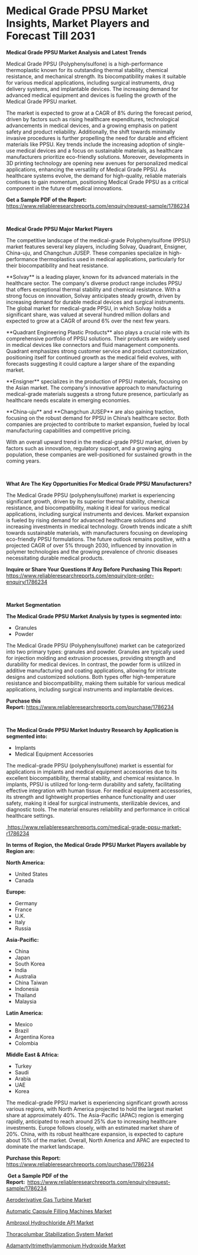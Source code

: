 <p><h1>Medical Grade PPSU Market Insights, Market Players and Forecast Till 2031</h1></p><p><strong>Medical Grade PPSU Market Analysis and Latest Trends</strong></p>
<p><p>Medical Grade PPSU (Polyphenylsulfone) is a high-performance thermoplastic known for its outstanding thermal stability, chemical resistance, and mechanical strength. Its biocompatibility makes it suitable for various medical applications, including surgical instruments, drug delivery systems, and implantable devices. The increasing demand for advanced medical equipment and devices is fueling the growth of the Medical Grade PPSU market.</p><p>The market is expected to grow at a CAGR of 8% during the forecast period, driven by factors such as rising healthcare expenditures, technological advancements in medical devices, and a growing emphasis on patient safety and product reliability. Additionally, the shift towards minimally invasive procedures is further propelling the need for durable and efficient materials like PPSU. Key trends include the increasing adoption of single-use medical devices and a focus on sustainable materials, as healthcare manufacturers prioritize eco-friendly solutions. Moreover, developments in 3D printing technology are opening new avenues for personalized medical applications, enhancing the versatility of Medical Grade PPSU. As healthcare systems evolve, the demand for high-quality, reliable materials continues to gain momentum, positioning Medical Grade PPSU as a critical component in the future of medical innovations.</p></p>
<p><strong>Get a Sample PDF of the Report:&nbsp;</strong> <a href="https://www.reliableresearchreports.com/enquiry/request-sample/1786234?utm_campaign=5&utm_medium=2&utm_source=Github&utm_content=ia&utm_term=19122024&utm_id=medical-grade-ppsu">https://www.reliableresearchreports.com/enquiry/request-sample/1786234</a></p>
<p>&nbsp;</p>
<p><strong>Medical Grade PPSU Major Market Players</strong></p>
<p><p>The competitive landscape of the medical-grade Polyphenylsulfone (PPSU) market features several key players, including Solvay, Quadrant, Ensigner, China-uju, and Changchun JUSEP. These companies specialize in high-performance thermoplastics used in medical applications, particularly for their biocompatibility and heat resistance.</p><p>**Solvay** is a leading player, known for its advanced materials in the healthcare sector. The company's diverse product range includes PPSU that offers exceptional thermal stability and chemical resistance. With a strong focus on innovation, Solvay anticipates steady growth, driven by increasing demand for durable medical devices and surgical instruments. The global market for medical-grade PPSU, in which Solvay holds a significant share, was valued at several hundred million dollars and expected to grow at a CAGR of around 6% over the next few years.</p><p>**Quadrant Engineering Plastic Products** also plays a crucial role with its comprehensive portfolio of PPSU solutions. Their products are widely used in medical devices like connectors and fluid management components. Quadrant emphasizes strong customer service and product customization, positioning itself for continued growth as the medical field evolves, with forecasts suggesting it could capture a larger share of the expanding market.</p><p>**Ensigner** specializes in the production of PPSU materials, focusing on the Asian market. The company's innovative approach to manufacturing medical-grade materials suggests a strong future presence, particularly as healthcare needs escalate in emerging economies.</p><p>**China-uju** and **Changchun JUSEP** are also gaining traction, focusing on the robust demand for PPSU in China’s healthcare sector. Both companies are projected to contribute to market expansion, fueled by local manufacturing capabilities and competitive pricing.</p><p>With an overall upward trend in the medical-grade PPSU market, driven by factors such as innovation, regulatory support, and a growing aging population, these companies are well-positioned for sustained growth in the coming years.</p></p>
<p>&nbsp;</p>
<p><strong>What Are The Key Opportunities For Medical Grade PPSU Manufacturers?</strong></p>
<p><p>The Medical Grade PPSU (polyphenylsulfone) market is experiencing significant growth, driven by its superior thermal stability, chemical resistance, and biocompatibility, making it ideal for various medical applications, including surgical instruments and devices. Market expansion is fueled by rising demand for advanced healthcare solutions and increasing investments in medical technology. Growth trends indicate a shift towards sustainable materials, with manufacturers focusing on developing eco-friendly PPSU formulations. The future outlook remains positive, with a projected CAGR of over 5% through 2030, influenced by innovation in polymer technologies and the growing prevalence of chronic diseases necessitating durable medical products.</p></p>
<p><strong>Inquire or Share Your Questions If Any Before Purchasing This Report:</strong> <a href="https://www.reliableresearchreports.com/enquiry/pre-order-enquiry/1786234?utm_campaign=5&utm_medium=2&utm_source=Github&utm_content=ia&utm_term=19122024&utm_id=medical-grade-ppsu">https://www.reliableresearchreports.com/enquiry/pre-order-enquiry/1786234</a></p>
<p>&nbsp;</p>
<p><strong>Market Segmentation</strong></p>
<p><strong>The Medical Grade PPSU Market Analysis by types is segmented into:</strong></p>
<p><ul><li>Granules</li><li>Powder</li></ul></p>
<p><p>The Medical Grade PPSU (Polyphenylsulfone) market can be categorized into two primary types: granules and powder. Granules are typically used for injection molding and extrusion processes, providing strength and durability for medical devices. In contrast, the powder form is utilized in additive manufacturing and coating applications, allowing for intricate designs and customized solutions. Both types offer high-temperature resistance and biocompatibility, making them suitable for various medical applications, including surgical instruments and implantable devices.</p></p>
<p><strong>Purchase this Report:&nbsp;</strong><a href="https://www.reliableresearchreports.com/purchase/1786234?utm_campaign=5&utm_medium=2&utm_source=Github&utm_content=ia&utm_term=19122024&utm_id=medical-grade-ppsu">https://www.reliableresearchreports.com/purchase/1786234</a></p>
<p>&nbsp;</p>
<p><strong>The Medical Grade PPSU Market Industry Research by Application is segmented into:</strong></p>
<p><ul><li>Implants</li><li>Medical Equipment Accessories</li></ul></p>
<p><p>The medical-grade PPSU (polyphenylsulfone) market is essential for applications in implants and medical equipment accessories due to its excellent biocompatibility, thermal stability, and chemical resistance. In implants, PPSU is utilized for long-term durability and safety, facilitating effective integration with human tissue. For medical equipment accessories, its strength and lightweight properties enhance functionality and user safety, making it ideal for surgical instruments, sterilizable devices, and diagnostic tools. The material ensures reliability and performance in critical healthcare settings.</p></p>
<p><a href="https://www.reliableresearchreports.com/medical-grade-ppsu-market-r1786234?utm_campaign=5&utm_medium=2&utm_source=Github&utm_content=ia&utm_term=19122024&utm_id=medical-grade-ppsu">&nbsp;https://www.reliableresearchreports.com/medical-grade-ppsu-market-r1786234</a></p>
<p><strong>In terms of Region, the Medical Grade PPSU Market Players available by Region are:</strong></p>
<p>
    <p> <strong> North America: </strong>
        <ul>
            <li>United States</li>
            <li>Canada</li>
        </ul>
        </p> 
    <p> <strong> Europe: </strong>
        <ul>
            <li>Germany</li>
            <li>France</li>
            <li>U.K.</li>
            <li>Italy</li>
            <li>Russia</li>
        </ul>
        </p> 
    <p> <strong> Asia-Pacific: </strong>
        <ul>
            <li>China</li>
            <li>Japan</li>
            <li>South Korea</li>
            <li>India</li>
            <li>Australia</li>
            <li>China Taiwan</li>
            <li>Indonesia</li>
            <li>Thailand</li>
            <li>Malaysia</li>
        </ul>
        </p> 
    <p> <strong> Latin America: </strong>
        <ul>
            <li>Mexico</li>
            <li>Brazil</li>
            <li>Argentina Korea</li>
            <li>Colombia</li>
        </ul>
        </p> 
    <p> <strong> Middle East & Africa: </strong>
        <ul>
            <li>Turkey</li>
            <li>Saudi</li>
            <li>Arabia</li>
            <li>UAE</li>
            <li>Korea</li>
        </ul>
    </p>
    </p>
<p><p>The medical-grade PPSU market is experiencing significant growth across various regions, with North America projected to hold the largest market share at approximately 40%. The Asia-Pacific (APAC) region is emerging rapidly, anticipated to reach around 25% due to increasing healthcare investments. Europe follows closely, with an estimated market share of 20%. China, with its robust healthcare expansion, is expected to capture about 15% of the market. Overall, North America and APAC are expected to dominate the market landscape.</p></p>
<p><strong>Purchase this Report: </strong><a href="https://www.reliableresearchreports.com/purchase/1786234?utm_campaign=5&utm_medium=2&utm_source=Github&utm_content=ia&utm_term=19122024&utm_id=medical-grade-ppsu">https://www.reliableresearchreports.com/purchase/1786234</a></p>
<p>&nbsp;<strong>Get a Sample PDF of the Report:&nbsp;&nbsp;</strong><a href="https://www.reliableresearchreports.com/enquiry/request-sample/1786234?utm_campaign=5&utm_medium=2&utm_source=Github&utm_content=ia&utm_term=19122024&utm_id=medical-grade-ppsu">https://www.reliableresearchreports.com/enquiry/request-sample/1786234</a></p>
<p><strong></strong></p>
<p><p><a href="https://www.linkedin.com/pulse/revenue-insights-aeroderivative-gas-turbine-market-97-cagr-mpuqe?utm_campaign=5&utm_medium=2&utm_source=Github&utm_content=ia&utm_term=19122024&utm_id=medical-grade-ppsu">Aeroderivative Gas Turbine Market</a></p><p><a href="https://www.linkedin.com/pulse/automatic-capsule-filling-machines-industry-analysis-market-size-gwt0f?utm_campaign=5&utm_medium=2&utm_source=Github&utm_content=ia&utm_term=19122024&utm_id=medical-grade-ppsu">Automatic Capsule Filling Machines Market</a></p><p><a href="https://github.com/lylyparadise/Market-Research-Report-List-5/blob/main/ambroxol-hydrochloride-api-market.md?utm_campaign=5&utm_medium=2&utm_source=Github&utm_content=ia&utm_term=19122024&utm_id=medical-grade-ppsu">Ambroxol Hydrochloride API Market</a></p><p><a href="https://github.com/FlorianWolf90/Market-Research-Report-List-1/blob/main/thoracolumbar-stabilization-system-market.md?utm_campaign=5&utm_medium=2&utm_source=Github&utm_content=ia&utm_term=19122024&utm_id=medical-grade-ppsu">Thoracolumbar Stabilization System Market</a></p><p><a href="https://www.linkedin.com/pulse/a-mkt-nova-vc8zf?utm_campaign=5&utm_medium=2&utm_source=Github&utm_content=ia&utm_term=19122024&utm_id=medical-grade-ppsu">Adamantyltrimethylammonium Hydroxide Market</a></p></p>